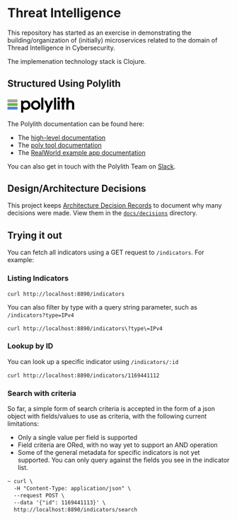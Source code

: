 # Threat Intelligence

This repository has started as an exercise in demonstrating the building/organization of (initially) microservices related to the domain of Thread Intelligence in Cybersecurity.  

The implemenation technology stack is Clojure.


## Structured Using Polylith

<img src="logo.png" width="30%" alt="Polylith" id="logo">

The Polylith documentation can be found here:

- The [high-level documentation](https://polylith.gitbook.io/polylith)
- The [poly tool documentation](https://cljdoc.org/d/polylith/clj-poly/CURRENT)
- The [RealWorld example app documentation](https://github.com/furkan3ayraktar/clojure-polylith-realworld-example-app)

You can also get in touch with the Polylith Team on [Slack](https://clojurians.slack.com/archives/C013B7MQHJQ).

## Design/Architecture Decisions

This project keeps [Architecture Decision Records](https://adr.github.io) to document why many decisions were made. View them in the [`docs/decisions`](docs/decisions/) directory.

## Trying it out

You can fetch all indicators using  a GET request to `/indicators`.  For example:

### Listing Indicators
```
curl http://localhost:8890/indicators
```

You can also filter by type with a query string parameter, such as `/indicators?type=IPv4`

```
curl http://localhost:8890/indicators\?type\=IPv4
```

### Lookup by ID

You can look up a specific indicator using `/indicators/:id`

```
curl http://localhost:8890/indicators/1169441112
```

### Search with criteria

So far, a simple form of search criteria is accepted in the form of a json object with fields/values to use as criteria, with the following current limitations:

* Only a single value per field is supported
* Field criteria are ORed, with no way yet to support an AND operation
* Some of the general metadata for specific indicators is not yet supported. You can only query against the fields you see in the indicator list.

```
~ curl \
  -H "Content-Type: application/json" \
  --request POST \
  --data '{"id": 1169441113}' \
  http://localhost:8890/indicators/search
```
